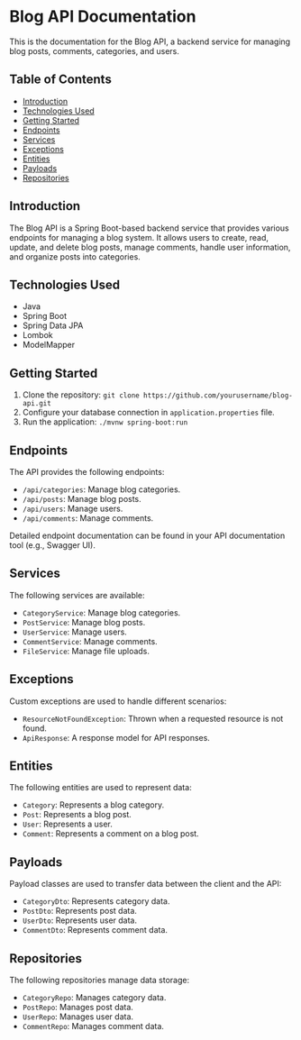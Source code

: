 # Blog API Documentation

This is the documentation for the Blog API, a backend service for managing blog posts, comments, categories, and users.

## Table of Contents

- [Introduction](#introduction)
- [Technologies Used](#technologies-used)
- [Getting Started](#getting-started)
- [Endpoints](#endpoints)
- [Services](#services)
- [Exceptions](#exceptions)
- [Entities](#entities)
- [Payloads](#payloads)
- [Repositories](#repositories)

## Introduction

The Blog API is a Spring Boot-based backend service that provides various endpoints for managing a blog system. It allows users to create, read, update, and delete blog posts, manage comments, handle user information, and organize posts into categories.

## Technologies Used

- Java
- Spring Boot
- Spring Data JPA
- Lombok
- ModelMapper

## Getting Started

1. Clone the repository: `git clone https://github.com/yourusername/blog-api.git`
2. Configure your database connection in `application.properties` file.
3. Run the application: `./mvnw spring-boot:run`

## Endpoints

The API provides the following endpoints:

- `/api/categories`: Manage blog categories.
- `/api/posts`: Manage blog posts.
- `/api/users`: Manage users.
- `/api/comments`: Manage comments.

Detailed endpoint documentation can be found in your API documentation tool (e.g., Swagger UI).

## Services

The following services are available:

- `CategoryService`: Manage blog categories.
- `PostService`: Manage blog posts.
- `UserService`: Manage users.
- `CommentService`: Manage comments.
- `FileService`: Manage file uploads.

## Exceptions

Custom exceptions are used to handle different scenarios:

- `ResourceNotFoundException`: Thrown when a requested resource is not found.
- `ApiResponse`: A response model for API responses.

## Entities

The following entities are used to represent data:

- `Category`: Represents a blog category.
- `Post`: Represents a blog post.
- `User`: Represents a user.
- `Comment`: Represents a comment on a blog post.

## Payloads

Payload classes are used to transfer data between the client and the API:

- `CategoryDto`: Represents category data.
- `PostDto`: Represents post data.
- `UserDto`: Represents user data.
- `CommentDto`: Represents comment data.

## Repositories

The following repositories manage data storage:

- `CategoryRepo`: Manages category data.
- `PostRepo`: Manages post data.
- `UserRepo`: Manages user data.
- `CommentRepo`: Manages comment data.
